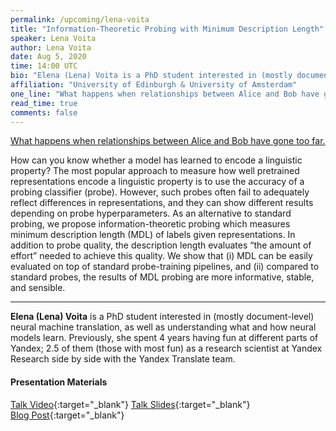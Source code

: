 ```yaml
---
permalink: /upcoming/lena-voita
title: "Information-Theoretic Probing with Minimum Description Length"
speaker: Lena Voita
author: Lena Voita
date: Aug 5, 2020
time: 14:00 UTC
bio: "Elena (Lena) Voita is a PhD student interested in (mostly document-level) neural machine translation, as well as understanding what and how neural models learn. Previously, she spent 4 years having fun at different parts of Yandex; 2.5 of them (those with most fun) as a research scientist at Yandex Research side by side with the Yandex Translate team."
affiliation: "University of Edinburgh & University of Amsterdam"
one_line: "What happens when relationships between Alice and Bob have gone too far."
read_time: true
comments: false
---
```


<a href="https://lolmythesis.com/" class="one-line">What happens when relationships between Alice and Bob have gone too far.</a>

How can you know whether a model has learned to encode a linguistic property? The most popular approach to measure how well pretrained representations encode a linguistic property is to use the accuracy of a probing classifier (probe). However, such probes often fail to adequately reflect differences in representations, and they can show different results depending on probe hyperparameters. As an alternative to standard probing, we propose information-theoretic probing which measures minimum description length (MDL) of labels given representations. In addition to probe quality, the description length evaluates “the amount of effort” needed to achieve this quality. We show that (i) MDL can be easily evaluated on top of standard probe-training pipelines, and (ii) compared to standard probes, the results of MDL probing are more informative, stable, and sensible.

<hr>

**Elena (Lena) Voita** is a PhD student interested in (mostly document-level) neural machine translation, as well as understanding what and how neural models learn. Previously, she spent 4 years having fun at different parts of Yandex; 2.5 of them (those with most fun) as a research scientist at Yandex Research side by side with the Yandex Translate team.

#### Presentation Materials
<i class="fas fa-fw fa-video"></i> [Talk Video](https://www.youtube.com/watch?v=27eWB8IYc1A){:target="_blank"}
<i class="fas fa-fw fa-file-pdf"></i> [Talk Slides](https://drive.google.com/file/d/1owq2nenNOfh1u87M-ZxS_iHHtZLhBx5v/view?usp=sharing){:target="_blank"}  
<i class="fas fa-fw fa-blog"></i> [Blog Post](https://lena-voita.github.io/posts/mdl_probes.html){:target="_blank"}  

